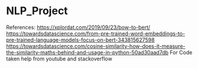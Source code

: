 # NLP_Project
References:
https://xplordat.com/2019/09/23/bow-to-bert/
https://towardsdatascience.com/from-pre-trained-word-embeddings-to-pre-trained-language-models-focus-on-bert-343815627598
https://towardsdatascience.com/cosine-similarity-how-does-it-measure-the-similarity-maths-behind-and-usage-in-python-50ad30aad7db
For Code taken help from youtube and stackoverflow
